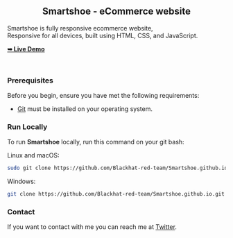 


  <h2 align="center">Smartshoe - eCommerce website</h2>

  Smartshoe is fully responsive ecommerce website, <br />Responsive for all devices, built using HTML, CSS, and JavaScript.

  <a href="https://blackhat-red-team.github.io/Smartshoe.github.io/"><strong>➥ Live Demo</strong></a>

</div>

<br />



### Prerequisites

Before you begin, ensure you have met the following requirements:

* [Git](https://git-scm.com/downloads "Download Git") must be installed on your operating system.

### Run Locally

To run **Smartshoe** locally, run this command on your git bash:

Linux and macOS:

```bash
sudo git clone https://github.com/Blackhat-red-team/Smartshoe.github.io.git
```

Windows:

```bash
git clone https://github.com/Blackhat-red-team/Smartshoe.github.io.git
```

### Contact

If you want to contact with me you can reach me at [Twitter](https://www.twitter.com/).


